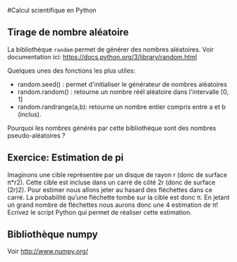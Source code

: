 #Calcul scientifique en Python

## Tirage de nombre aléatoire
La bibliothèque ``random`` permet de générer des nombres aléatoires. Voir documentation ici: https://docs.python.org/3/library/random.html

Quelques unes des fonctions les plus utiles:

* random.seed() : permet d'initialiser le générateur de nombres aléatoires
* random.random() : retourne un nombre réél aléatoire dans l'intervalle [0, 1]
* random.randrange(a,b): retourne un nombre entier compris entre a et b (inclus).

Pourquoi les nombres générés par cette bibliothèque sont des nombres pseudo-aléatoires ?

## Exercice: Estimation de pi
Imaginons une cible représentée par un disque de rayon r (donc de surface π*r2). Cette cible est incluse dans un carré de côté 2r (donc de surface (2r)2). Pour estimer nous allons jeter au hasard des fléchettes dans ce carré. La probabilité qu’une fléchette tombe sur la cible est donc π. En jetant un grand nombre de fléchettes nous aurons donc une 4estimation de π! Ecrivez le script Python qui permet de réaliser cette estimation.
## Bibliothèque numpy
Voir http://www.numpy.org/